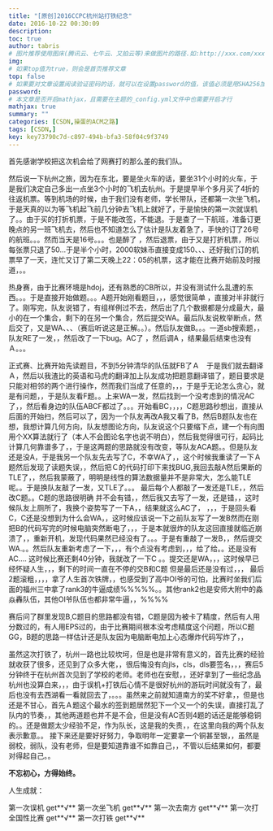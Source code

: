 ```yaml
---
title: "[原创]2016CCPC杭州站打铁纪念"
date: 2016-10-22 00:30:09
description:
toc: true
author: tabris
# 图片推荐使用图床(腾讯云、七牛云、又拍云等)来做图片的路径.如:http://xxx.com/xxx.jpg
img:
# 如果top值为true，则会是首页推荐文章
top: false
# 如果要对文章设置阅读验证密码的话，就可以在设置password的值，该值必须是用SHA256加密后的密码，防止被他人识破
password:
# 本文章是否开启mathjax，且需要在主题的_config.yml文件中也需要开启才行
mathjax: true
summary: ""
categories: [CSDN,操蛋的ACM之路]
tags: [CSDN,]
key: key73790c7d-c897-494b-bfa3-58f04c9f3749
---
```


首先感谢学校把这次机会给了网赛打的那么差的我们队。

然后说一下杭州之旅，因为在东北，要是坐火车的话，要坐31个小时的火车，于是我们决定自己多出一点坐3个小时的飞机去杭州。于是提早半个多月买了4折的往返机票。等到机场的时候，由于我们没有老师，学长带队，还都第一次坐飞机，于是天真的以为等飞机起飞前几分钟去飞机上就好了，于是愉快的第一次就误机了。。由于买的打折机票，于是不能改签，不能退。于是查了一下航班，准备订更晚点的另一班飞机去，然后也不知道怎么了估计是队友着急了，手快的订了26号的航班。。。然而当天是16号。。。也是醉了 ，然后退票，由于又是打折机票，所以每张票只退了50…于是半个小时，2000软妹币直接变成150、、、还好我们订的机票早了一天，连忙又订了第二天晚上22：05的机票，这才能在比赛开始前及时报道，。。

热身赛，由于比赛环境是hdoj，还有熟悉的CB所以，并没有测试什么乱遭的东西。。。于是直接开始做题。。。A题开始刚看题目，，，感觉很简单  ，直接对半非就行了。刚写完，队友说错了，有组样例过不去，然后出了几个数据都是分成最大，最小的在一个集合，剩下的在另一个集合，然后提交WA。最后队友说枚举断点，然后交了，又是WA、、、（赛后听说这是正解。。）。然后队友做B。。。一道sb搜索题，，队友RE了一发，，然后改了一下bug。AC了 ，然后调A ，结果最后结束也没有Ａ。。。

正式赛、比赛开始先读题目，不到5分钟清华的队伍就FB了Ａ　于是我们就去翻译Ａ，然后以我渣比的英语和马虎的翻译加上队友成功把题意翻译错了，题目要求是只能对相邻的两个进行操作，然而我们当成了任意的，，，于是乎无论怎么贪心，就是有问题，，于是队友看F题。。上来WA一发，然后找到一个没考虑到的情况AC了，，然后看身边的队伍ABCF都过了。。。开始看BC，，，，C题思路秒想出，直接从后面的开始扫，然后可以了，因为一个队友再改A我又看了B，然后B题队友也在想，我想计算几何方向，队友想图论方向，队友说这个只要缩下点，建一个有向图用个XX算法就行了（本人不会图论名字也说不明白），然后我觉得很可行，起码比计算几何靠谱多了，，于是这两题的思路就没有改变，等队友ACA题。。但是队友还是没A，于是我另一个队友先去写了C，不幸WA了，，这个时候我重读了一下Ａ题然后发现了读题失误，，然后把Ｃ的代码打印下来找BUG,我回去敲A然后果断的TLE了，，然后我蒙蔽了，明明是线性的算法数据量并不是非常大，怎么能TLE呢。。于是换队友敲了一发，又TLE了。。。  最后每个人都敲了一发还是TLE，，然后改C题。。C题的思路很明确 并不会有错，，然后我又去写了一发，还是错，，这时候队友上厕所了，我换个姿势写了一下A，，结果就这么AC了， ，，，于是回头看C，C还是没想到为什么会WA，，这时候应该说一下之前队友写了一发B然而在刚把B的代码写完的时候电脑突然断电了，，，于是本就很炸的队友这回直接就临近崩溃了，，重新开机，发现代码果然已经没有了。。。于是有重敲了一发B，，然后提交WA.。。然后队友重新考虑了一下，，，有个点没有考虑到，，，给了给。。还是没有AC….
这时候比赛还剩40分钟，我就改了一下C 。。提交还是WA，，，这时候早已经怀疑人生，，，剩下的时间一直在不停的交B和C题 但是最后还是没有过，，，
最后2题滚粗，，，，拿了人生首次铁牌，，也感受到了高中OI爷的可怕，比赛时坐我们后面的福州三中拿了rank3的牛逼成绩%%%%%。。其他rank2也是安师大附中的淼焱轟队伍，其他OI爷队伍也都非常牛逼，，%%%%

赛后问了群里发现B,C题目的思路都没有错，C题是因为被卡了精度，然后有人用分数过的，有人用EPS过的，由于比赛期间根本没考虑精度这个问题，所以C题GG，B题的思路一样估计还是队友因为电脑断电加上心态爆炸代码写炸了，，

虽然这次打铁了，杭州一路也比较坎坷，但是也是非常有意义的，首先比赛的经验就收获了很多，还见到了众多大佬，，很后悔没有向jls，cls，dls要签名，，，赛后5分钟终于在杭州首次见到了学校的老师。老师也在安慰，，还好拿到了一些纪念品杭州也没算白来，，，由于误机+打铁后心情不是很好杭州的游玩时间就没有了，最后也没有去西湖看一看就回去了，。。。虽然来之前就知道南方的奖不好拿，，但是也还是不甘心，首先Ａ题这个最水的签到题居然犯下一个又一个的失误，直接打乱了队内的节奏，，其他两道题也并不是不会，但是没有AC否则4题的话还是能够稳铜的。。还是做题太少经验不足，作为队长，这是我的失责，，在这里向我的两个队友表示歉意。。
	接下来还是要好好努力，争取明年一定要拿一个铜甚至银，，虽然是弱校，弱队，没有老师，但是要知道靠谁不如靠自己，，不管以后结果如何，都要对得起自己。。

   **不忘初心，方得始终。**

人生成就：

第一次误机     get**√**
第一次坐飞机  get**√**
第一次去南方     get**√**
第一次打全国性比赛   get**√**
第一次打铁  get**√**